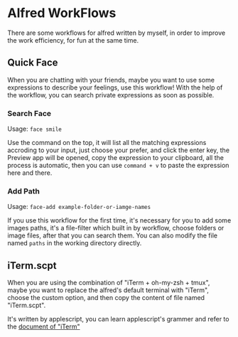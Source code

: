 # Alfred WorkFlows

There are some workflows for alfred written by myself, in order to improve the work efficiency, for fun at the same time.

## Quick Face

When you are chatting with your friends, maybe you want to use some expressions to describe your feelings, use this workflow! With the help of the workflow, you can search private expressions as soon as possible.

### Search Face

Usage: `face smile`

Use the command on the top, it will list all the matching expressions accroding to your input, just choose your prefer, and click the enter key, the Preview app will be opened, copy the expression to your clipboard, all the process is automatic, then you can use `command + v` to paste the expression here and there.

### Add Path

Usage: `face-add example-folder-or-iamge-names`

If you use this workflow for the first time, it's necessary for you to add some images paths, it's a file-filter which built in by workflow, choose folders or image files, after that you can search them. You can also modify the file named `paths` in the working directory directly.

## iTerm.scpt

When you are using the combination of "iTerm + oh-my-zsh + tmux", maybe you want to replace the alfred's default terminal with "iTerm", choose the custom option, and then copy the content of file named "iTerm.scpt".

It's written by applescript, you can learn applescript's grammer and refer to the [document of "iTerm"](http://www.iterm2.com/documentation-scripting.html)
